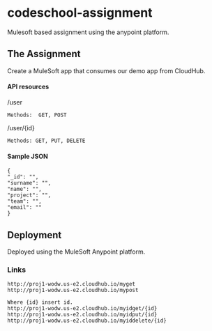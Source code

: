 # codeschool-assignment

Mulesoft based assignment using the anypoint platform.

## The Assignment

Create a MuleSoft app that consumes our demo app from CloudHub.

#### API resources

/user
```
Methods:  GET, POST
```
/user/{id}
```
Methods: GET, PUT, DELETE
```
#### Sample JSON
```
{
"_id": "",
"surname": "",
"name": "",
"project": "",
"team": "",
"email": ""
}
```


## Deployment

Deployed using the MuleSoft Anypoint platform.

### Links
```
http://proj1-wodw.us-e2.cloudhub.io/myget
http://proj1-wodw.us-e2.cloudhub.io/mypost

Where {id} insert id.
http://proj1-wodw.us-e2.cloudhub.io/myidget/{id}
http://proj1-wodw.us-e2.cloudhub.io/myidput/{id}
http://proj1-wodw.us-e2.cloudhub.io/myiddelete/{id}
```
